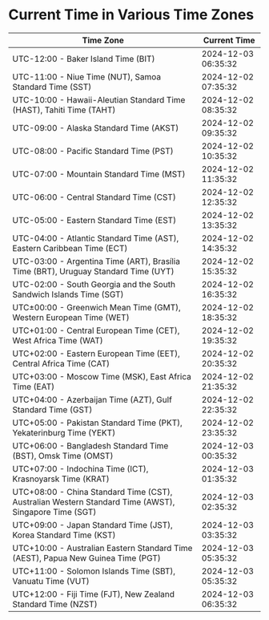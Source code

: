 # Current Time in Various Time Zones

| Time Zone | Current Time |
|-----------|--------------|
| UTC-12:00 - Baker Island Time (BIT) | 2024-12-03 06:35:32 |
| UTC-11:00 - Niue Time (NUT), Samoa Standard Time (SST) | 2024-12-02 07:35:32 |
| UTC-10:00 - Hawaii-Aleutian Standard Time (HAST), Tahiti Time (TAHT) | 2024-12-02 08:35:32 |
| UTC-09:00 - Alaska Standard Time (AKST) | 2024-12-02 09:35:32 |
| UTC-08:00 - Pacific Standard Time (PST) | 2024-12-02 10:35:32 |
| UTC-07:00 - Mountain Standard Time (MST) | 2024-12-02 11:35:32 |
| UTC-06:00 - Central Standard Time (CST) | 2024-12-02 12:35:32 |
| UTC-05:00 - Eastern Standard Time (EST) | 2024-12-02 13:35:32 |
| UTC-04:00 - Atlantic Standard Time (AST), Eastern Caribbean Time (ECT) | 2024-12-02 14:35:32 |
| UTC-03:00 - Argentina Time (ART), Brasília Time (BRT), Uruguay Standard Time (UYT) | 2024-12-02 15:35:32 |
| UTC-02:00 - South Georgia and the South Sandwich Islands Time (SGT) | 2024-12-02 16:35:32 |
| UTC±00:00 - Greenwich Mean Time (GMT), Western European Time (WET) | 2024-12-02 18:35:32 |
| UTC+01:00 - Central European Time (CET), West Africa Time (WAT) | 2024-12-02 19:35:32 |
| UTC+02:00 - Eastern European Time (EET), Central Africa Time (CAT) | 2024-12-02 20:35:32 |
| UTC+03:00 - Moscow Time (MSK), East Africa Time (EAT) | 2024-12-02 21:35:32 |
| UTC+04:00 - Azerbaijan Time (AZT), Gulf Standard Time (GST) | 2024-12-02 22:35:32 |
| UTC+05:00 - Pakistan Standard Time (PKT), Yekaterinburg Time (YEKT) | 2024-12-02 23:35:32 |
| UTC+06:00 - Bangladesh Standard Time (BST), Omsk Time (OMST) | 2024-12-03 00:35:32 |
| UTC+07:00 - Indochina Time (ICT), Krasnoyarsk Time (KRAT) | 2024-12-03 01:35:32 |
| UTC+08:00 - China Standard Time (CST), Australian Western Standard Time (AWST), Singapore Time (SGT) | 2024-12-03 02:35:32 |
| UTC+09:00 - Japan Standard Time (JST), Korea Standard Time (KST) | 2024-12-03 03:35:32 |
| UTC+10:00 - Australian Eastern Standard Time (AEST), Papua New Guinea Time (PGT) | 2024-12-03 05:35:32 |
| UTC+11:00 - Solomon Islands Time (SBT), Vanuatu Time (VUT) | 2024-12-03 05:35:32 |
| UTC+12:00 - Fiji Time (FJT), New Zealand Standard Time (NZST) | 2024-12-03 06:35:32 |
